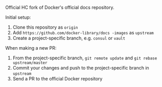 Official HC fork of Docker's official docs repository.

Initial setup:

1. Clone this repository as `origin`
2. Add `https://github.com/docker-library/docs -images` as `upstream`
3. Create a project-specific branch, e.g. `consul` or `vault`

When making a new PR:

1. From the project-specific branch, `git remote update` and `git rebase upstream/master`
2. Commit your changes and push to the project-specific branch in `upstream`
3. Send a PR to the official Docker repository

